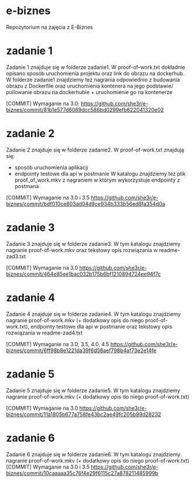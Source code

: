 # e-biznes
Repozytorium na zajęcia z E-Biznes

# zadanie 1
Zadanie 1 znajduje się w folderze zadanie1. W proof-of-work.txt dokładnie opisano sposób uruchomienia projektu oraz link do obrazu na dockerhub. W folderze zadanie1 znajdziemy też nagrania odpowiednio z budowania obrazu z Dockerfile oraz uruchomienia kontenera na jego podstawie/ pullowanie obrazu na dockerhubie + uruchomienie go na kontenerze

[COMMIT] Wymaganie na 3.0: https://github.com/she3r/e-biznes/commit/81b1e577d6069dcc586bd0299efb622041320e02

# zadanie 2
Zadanie 2 znajduje się w folderze zadanie2. W proof-of-work.txt znajdują się:
- sposób uruchomienia aplikacji
- endpointy testowe dla api w postmanie
W katalogu znajdziemy też plik proof_of_work.mkv z nagraniem w którym wykorzystuje endpointy z postmana

[COMMIT] Wymaganie na 3.0 i 3.5 https://github.com/she3r/e-biznes/commit/bdf010ce803ad04d9ce934b333b56ed8fa354d0a

# zadanie 3
Zadanie 3 znajduje się w folderze zadanie3. W tym katalogu znajdziemy nagranie proof-of-work.mkv oraz tekstowy opis rozwiązania w readme-zad3.txt

[COMMIT] Wymaganie na 3.0 https://github.com/she3r/e-biznes/commit/464e85ee1bac032b175b6bf1210894724ee94f7c

# zadanie 4
Zadanie 4 znajduje się w folderze zadanie4. W tym katalogu znajdziemy nagranie proof-of-work.mkv (+ dodatkowy opis do niego proof-of-work.txt), endpointy testowe dla api w postmanie oraz tekstowy opis rozwiązania w readme-zad4.txt

[COMMIT] Wymaganie na 3.0, 3.5, 4.0, 4.5 https://github.com/she3r/e-biznes/commit/6ff98b8e1221da39f6d58aef798b4af73e2e14fe

# zadanie 5
Zadanie 5 znajduje się w folderze zadanie5. W tym katalogu znajdziemy nagranie proof-of-work.mkv (+ dodatkowy opis do niego proof-of-work.txt)

[COMMIT] Wymaganie na 3.0 https://github.com/she3r/e-biznes/commit/11a1805b677a758fe43bc2ae49fc205b99d28232

# zadanie 6
Zadanie 6 znajduje się w folderze zadanie6. W tym katalogu znajdziemy nagranie proof-of-work.mkv (+ dodatkowy opis do niego proof-of-work.txt)
[COMMIT] Wymaganie na 3.0 i 3.5 https://github.com/she3r/e-biznes/commit/10caaaaa35c76f4e29f6115c27a878211485999b
